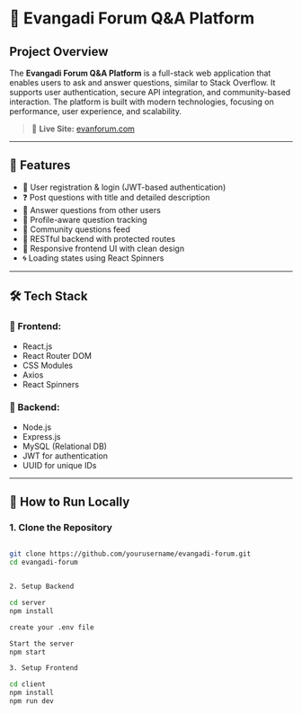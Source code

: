 # 📘 Evangadi Forum Q&A Platform

## Project Overview

The **Evangadi Forum Q&A Platform** is a full-stack web application that enables users to ask and answer questions, similar to Stack Overflow. It supports user authentication, secure API integration, and community-based interaction. The platform is built with modern technologies, focusing on performance, user experience, and scalability.

> 🔗 **Live Site:** [evanforum.com](https://evanforum.com)

---

## 🚀 Features

- 🔐 User registration & login (JWT-based authentication)
- ❓ Post questions with title and detailed description
- 💬 Answer questions from other users
- 🧑 Profile-aware question tracking
- 🔎 Community questions feed
- 🧱 RESTful backend with protected routes
- 📱 Responsive frontend UI with clean design
- 🌀 Loading states using React Spinners

---

## 🛠️ Tech Stack

### 📌 Frontend:
- React.js
- React Router DOM
- CSS Modules
- Axios
- React Spinners

### 📌 Backend:
- Node.js
- Express.js
- MySQL (Relational DB)
- JWT for authentication
- UUID for unique IDs

---

## 🧪 How to Run Locally

### 1. Clone the Repository

```bash

git clone https://github.com/yourusername/evangadi-forum.git
cd evangadi-forum


2. Setup Backend

cd server
npm install

create your .env file

Start the server
npm start

3. Setup Frontend

cd client
npm install
npm run dev
